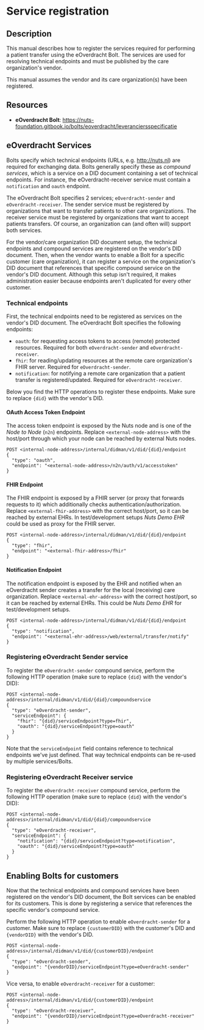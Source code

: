 # Service registration

## Description

This manual describes how to register the services required for performing a patient transfer using the eOverdracht Bolt.
The services are used for resolving technical endpoints and must be published by the care organization's vendor.

This manual assumes the vendor and its care organization(s) have been registered.

## Resources

- **eOverdracht Bolt**: https://nuts-foundation.gitbook.io/bolts/eoverdracht/leveranciersspecificatie

## eOverdracht Services

Bolts specify which technical endpoints (URLs, e.g. http://nuts.nl) are required for exchanging data.
Bolts generally specify these as *compound services*, which is a service on a DID document containing a set of technical endpoints.
For instance, the eOverdracht-receiver service must contain a `notification` and `oauth` endpoint.

The eOverdracht Bolt specifies 2 services; `eOverdracht-sender` and `eOverdracht-receiver`.
The sender service must be registered by organizations that want to transfer patients to other care organizations.
The receiver service must be registered by organizations that want to accept patients transfers.
Of course, an organization can (and often will) support both services.

For the vendor/care organization DID document setup, the technical endpoints and compound services are registered on the vendor's DID document.
Then, when the vendor wants to enable a Bolt for a specific customer (care organization),
it can register a service on the organization's DID document that references that specific compound service on the vendor's DID document.
Although this setup isn't required, it makes administration easier because endpoints aren't duplicated for every other customer.

### Technical endpoints

First, the technical endpoints need to be registered as services on the vendor's DID document. The eOverdracht Bolt specifies the following endpoints:

* `oauth`: for requesting access tokens to access (remote) protected resources. Required for both `eOverdracht-sender` and `eOverdracht-receiver`.
* `fhir`: for reading/updating resources at the remote care organization's FHIR server. Required for `eOverdracht-sender`.
* `notification`: for notifying a remote care organization that a patient transfer is registered/updated. Required for `eOverdracht-receiver`. 

Below you find the HTTP operations to register these endpoints. Make sure to replace `{did}` with the vendor's DID.

#### OAuth Access Token Endpoint
The access token endpoint is exposed by the Nuts node and is one of the *Node to Node* (`n2n`) endpoints.
Replace `<external-node-address>` with the host/port through which your node can be reached by external Nuts nodes.


```
POST <internal-node-address>/internal/didman/v1/did/{did}/endpoint
{
  "type": "oauth",
  "endpoint": "<external-node-address>/n2n/auth/v1/accesstoken"
}
```

#### FHIR Endpoint
The FHIR endpoint is exposed by a FHIR server (or proxy that forwards requests to it) which additionally checks authentication/authorization.
Replace `<external-fhir-address>` with the correct host/port, so it can be reached by external EHRs.
In test/development setups *Nuts Demo EHR* could be used as proxy for the FHIR server. 

```
POST <internal-node-address>/internal/didman/v1/did/{did}/endpoint
{
  "type": "fhir",
  "endpoint": "<external-fhir-address>/fhir"
}
```

#### Notification Endpoint
The notification endpoint is exposed by the EHR and notified when an eOverdracht sender creates a transfer for the local (receiving) care organization.
Replace `<external-ehr-address>` with the correct host/port, so it can be reached by external EHRs. This could be *Nuts Demo EHR* for test/development setups.

```
POST <internal-node-address>/internal/didman/v1/did/{did}/endpoint
{
  "type": "notification",
  "endpoint": "<external-ehr-address>/web/external/transfer/notify"
}
```

### Registering eOverdracht Sender service

To register the `eOverdracht-sender` compound service, perform the following HTTP operation (make sure to replace `{did}` with the vendor's DID):

```
POST <internal-node-address>/internal/didman/v1/did/{did}/compoundservice
{
  "type": "eOverdracht-sender",
  "serviceEndpoint": {
    "fhir": "{did}/serviceEndpoint?type=fhir",
    "oauth": "{did}/serviceEndpoint?type=oauth"
  }
}
```

Note that the `serviceEndpoint` field contains reference to technical endpoints we've just defined. That way technical endpoints can be re-used by multiple services/Bolts.

### Registering eOverdracht Receiver service

To register the `eOverdracht-receiver` compound service, perform the following HTTP operation (make sure to replace `{did}` with the vendor's DID):

```
POST <internal-node-address>/internal/didman/v1/did/{did}/compoundservice
{
  "type": "eOverdracht-receiver",
  "serviceEndpoint": {
    "notification": "{did}/serviceEndpoint?type=notification",
    "oauth": "{did}/serviceEndpoint?type=oauth"
  }
}
```

## Enabling Bolts for customers

Now that the technical endpoints and compound services have been registered on the vendor's DID document, the Bolt services can be enabled for its customers.
This is done by registering a service that references the specific vendor's compound service.

Perform the following HTTP operation to enable `eOverdracht-sender` for a customer. Make sure to replace `{customerDID}` with the customer's DID and `{vendorDID}` with the vendor's DID.

```
POST <internal-node-address>/internal/didman/v1/did/{customerDID}/endpoint
{
  "type": "eOverdracht-sender",
  "endpoint": "{vendorDID}/serviceEndpoint?type=eOverdracht-sender"
}
```

Vice versa, to enable `eOverdracht-receiver` for a customer:

```
POST <internal-node-address>/internal/didman/v1/did/{customerDID}/endpoint
{
  "type": "eOverdracht-receiver",
  "endpoint": "{vendorDID}/serviceEndpoint?type=eOverdracht-receiver"
}
```